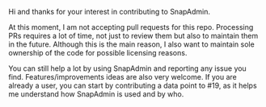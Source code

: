 Hi and thanks for your interest in contributing to SnapAdmin. 

At this moment, I am not accepting pull requests for this repo. Processing PRs requires a lot of time, not just to review
them but also to maintain them in the future. Although this is the main reason, I also want to maintain sole ownership of
the code for possible licensing reasons.

You can still help a lot by using SnapAdmin and reporting any issue you find. Features/improvements ideas are also
very welcome. If you are already a user, you can start by contributing a data point to #19, as it helps me understand how
SnapAdmin is used and by who.
